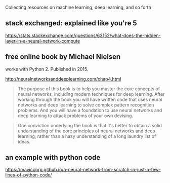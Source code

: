 Collecting resources on machine learning, deep learning, and so forth


## stack exchanged: explained like you're 5

https://stats.stackexchange.com/questions/63152/what-does-the-hidden-layer-in-a-neural-network-compute

## free online book by Michael Nielsen

works with Python 2. Published in 2015.

http://neuralnetworksanddeeplearning.com/chap4.html

> The purpose of this book is to help you master the core concepts of neural networks, including modern techniques for deep learning. After working through the book you will have written code that uses neural networks and deep learning to solve complex pattern recognition problems. And you will have a foundation to use neural networks and deep learning to attack problems of your own devising.

> One conviction underlying the book is that it's better to obtain a solid understanding of the core principles of neural networks and deep learning, rather than a hazy understanding of a long laundry list of ideas.

## an example with python code

https://maviccprp.github.io/a-neural-network-from-scratch-in-just-a-few-lines-of-python-code/
